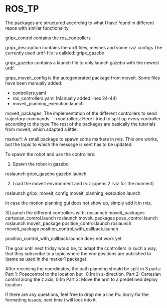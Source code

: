 # ROS_TP

The packages are structured according to what I have found in different repos with similar functionality.

gripx_control contains the ros_controllers

gripx_description contains the urdf files, meshes and some rviz configs
The currently used urdf-file is callded: gripx_gazebo

gripx_gazebo contains a launch file to only launch gazebo with the newest urdf.

grips_moveit_config is the autogenerated package from moveit.
Some files have been manually added:
- controllers.yaml
- ros_controllers.yaml (Manually added lines 24-44)
- moveit_planning_execution.launch

moveit_packages: The implementation of the different controllers to send trajectory commands.
-->controllers: Here i tried to split up every controller according to the type
The rest of the packages are basically the tutorials from moveit, which adapted a little.

marker1: A small package to spawn some markers in rviz. This one works, but the topic to which the message is sent has to be updated.

To spawn the robot and use the controllers:
1) Spawn the robot in gazebo:

roslaunch gripx_gazebo gazebo.launch 

2) Load the moveit environment and rviz (opens 2 rviz for the moment)

roslaunch gripx_moveit_config moveit_planning_execution.launch

In case the motion planning gui does not show up, simply add it in rviz.

3)Launch the different controllers with:
roslaunch moveit_packages cartesian_control.launch
roslaunch moveit_packages pose_control.launch
roslaunch moveit_package position_control.launch 
roslaunch moveit_package position_control_with_callback.launch

position_control_with_callback.launch does not work yet

The goal until next friday woud be, to adapt the controllers in such a way, that they subscribe to a topic where the
end positions are published to (same as used in the marker1 package).

After receiving the coordinates, the path planning should be split in 3 parts:
Part 1: Posecontrol to the location but -0.1m in z-direction.
Part 2: Cartesian control along the z axis, 0.1m
Part 3: Move the arm to a predefined deploy location

If there are any questions, feel free to drop me a line
Ps: Sorry for the formatting issues, next time i will look into it.






